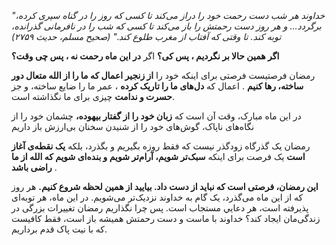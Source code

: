 *"خداوند هر شب دست رحمت خود را دراز می‌کند تا کسی که روز را در گناه سپری کرده، برگردد… و هر روز دست رحمتش را باز می‌کند تا کسی که شب را در نافرمانی گذرانده، توبه کند. تا وقتی که آفتاب از مغرب طلوع کند."*
*(صحیح مسلم، حدیث ۲۷۵۹)*

**اگر همین حالا بر نگردیم ، پس کی؟**
اگر **در این ماه رحمت نه ، پس چی وقت؟**

رمضان فرصتیست
فرصتی برای اینکه خود را **از زنجیر اعمال که ما را از الله متعال دور ساخته، رها کنیم** .
اعمال که  **دل‌های ما را تاریک کرده** ،
عمر ما را ضایع ساخته،
و جز **حسرت و ندامت** چیزی برای ما نگذاشته است.

در این ماه مبارک، وقت آن است که  **زبان خود را از گفتار بیهوده،**
چشمان خود را از نگاه‌های ناپاک،
گوش‌های خود را از شنیدن سخنان بی‌ارزش باز داریم


رمضان یک گذرگاه زودگذر نیست که فقط روزه بگیریم و بگذرد،
بلکه  **یک نقطه‌ی آغاز است**
یک فرصت برای اینکه  **سبک‌تر شویم، آرام‌تر شویم و بنده‌ای شویم که الله  از ما راضی باشد** .

**این رمضان، فرصتی است که نباید از دست داد. بیایید از همین لحظه شروع کنیم.**
هر روز که از این ماه می‌گذرد، یک گام به خداوند نزدیک‌تر می‌شویم.
در این ماه، هر توبه‌ای پذیرفته است، هر دعايي مستجاب است. پس چرا نگذاریم رمضان تغییرات بزرگی در زندگی‌مان ایجاد کند؟
خداوند با ماست و دست رحمتش همیشه باز است، فقط کافیست که با نیت پاک قدم برداریم.
